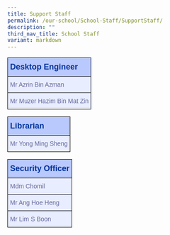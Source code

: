 ```yaml
---
title: Support Staff
permalink: /our-school/School-Staff/SupportStaff/
description: ""
third_nav_title: School Staff
variant: markdown
---
```

<style type="text/css">
.tg  {border-collapse:collapse;border-color:#aabcfe;border-spacing:0;}
.tg td{background-color:#e8edff;border-color:#aabcfe;border-style:solid;border-width:1px;color:#669;
  font-family:Arial, sans-serif;font-size:14px;overflow:hidden;padding:10px 5px;word-break:normal;}
.tg th{background-color:#b9c9fe;border-color:#aabcfe;border-style:solid;border-width:1px;color:#039;
  font-family:Arial, sans-serif;font-size:14px;font-weight:normal;overflow:hidden;padding:10px 5px;word-break:normal;}
.tg .tg-18eh{border-color:#000000;font-weight:bold;text-align:center;vertical-align:middle}
.tg .tg-s25z{border-color:#000000;font-size:18px;font-weight:bold;text-align:left;vertical-align:top}
.tg .tg-73oq{border-color:#000000;text-align:left;vertical-align:top}
</style>

<table class="tg"><tbody>
<tr><th class="tg-s25z"><b>Desktop Engineer </b></th></tr>
<tr>
</tr><tr><td class="tg-73oq">Mr Azrin Bin Azman </td></tr>
<tr><td class="tg-73oq">Mr Muzer Hazim Bin Mat Zin </td></tr>
</tbody></table>
<table class="tg"><tbody>
<tr><th class="tg-s25z"><b>Librarian </b></th></tr>
<tr>
</tr><tr><td class="tg-73oq">Mr Yong Ming Sheng </td></tr>
</tbody></table>
<table class="tg"><tbody>
<tr><th class="tg-s25z"><b>Security Officer </b></th></tr>
<tr>
</tr><tr><td class="tg-73oq">Mdm Chomil</td></tr>
<tr><td class="tg-73oq">Mr Ang Hoe Heng</td></tr>
<tr><td class="tg-73oq">Mr Lim S Boon</td></tr>
</tbody></table>
